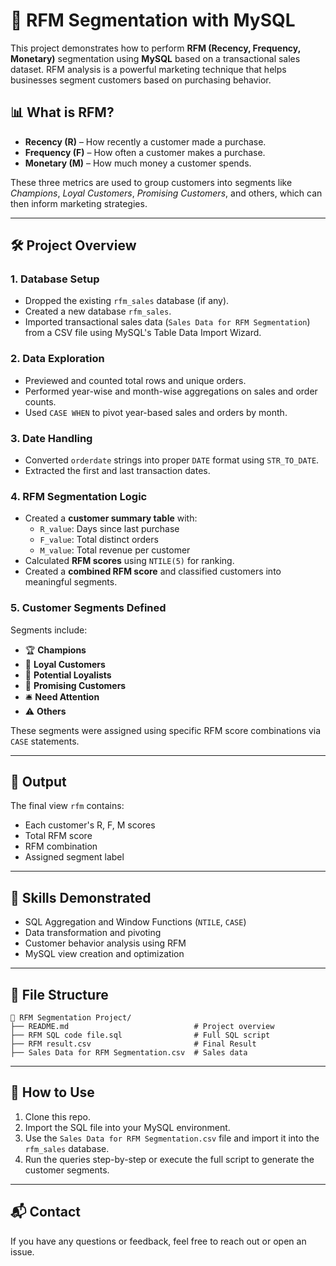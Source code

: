 
# 🧮 RFM Segmentation with MySQL

This project demonstrates how to perform **RFM (Recency, Frequency, Monetary)** segmentation using **MySQL** based on a transactional sales dataset. RFM analysis is a powerful marketing technique that helps businesses segment customers based on purchasing behavior.

## 📊 What is RFM?

- **Recency (R)** – How recently a customer made a purchase.
- **Frequency (F)** – How often a customer makes a purchase.
- **Monetary (M)** – How much money a customer spends.

These three metrics are used to group customers into segments like *Champions*, *Loyal Customers*, *Promising Customers*, and others, which can then inform marketing strategies.

---

## 🛠️ Project Overview

### 1. **Database Setup**
- Dropped the existing `rfm_sales` database (if any).
- Created a new database `rfm_sales`.
- Imported transactional sales data (`Sales Data for RFM Segmentation`) from a CSV file using MySQL's Table Data Import Wizard.

### 2. **Data Exploration**
- Previewed and counted total rows and unique orders.
- Performed year-wise and month-wise aggregations on sales and order counts.
- Used `CASE WHEN` to pivot year-based sales and orders by month.

### 3. **Date Handling**
- Converted `orderdate` strings into proper `DATE` format using `STR_TO_DATE`.
- Extracted the first and last transaction dates.

### 4. **RFM Segmentation Logic**
- Created a **customer summary table** with:
  - `R_value`: Days since last purchase
  - `F_value`: Total distinct orders
  - `M_value`: Total revenue per customer
- Calculated **RFM scores** using `NTILE(5)` for ranking.
- Created a **combined RFM score** and classified customers into meaningful segments.

### 5. **Customer Segments Defined**
Segments include:
- 🏆 **Champions**
- 💛 **Loyal Customers**
- 🌱 **Potential Loyalists**
- 🌟 **Promising Customers**
- 🛎️ **Need Attention**
- ⚠️ **Others**

These segments were assigned using specific RFM score combinations via `CASE` statements.

---

## 📂 Output

The final view `rfm` contains:
- Each customer's R, F, M scores
- Total RFM score
- RFM combination
- Assigned segment label

---

## 🧠 Skills Demonstrated

- SQL Aggregation and Window Functions (`NTILE`, `CASE`)
- Data transformation and pivoting
- Customer behavior analysis using RFM
- MySQL view creation and optimization

---

## 📁 File Structure

```
📁 RFM Segmentation Project/
├── README.md                            # Project overview
├── RFM SQL code file.sql                # Full SQL script
├── RFM result.csv                       # Final Result
├── Sales Data for RFM Segmentation.csv  # Sales data
```

---

## 🚀 How to Use

1. Clone this repo.
2. Import the SQL file into your MySQL environment.
3. Use the `Sales Data for RFM Segmentation.csv` file and import it into the `rfm_sales` database.
4. Run the queries step-by-step or execute the full script to generate the customer segments.

---

## 📬 Contact

If you have any questions or feedback, feel free to reach out or open an issue.
